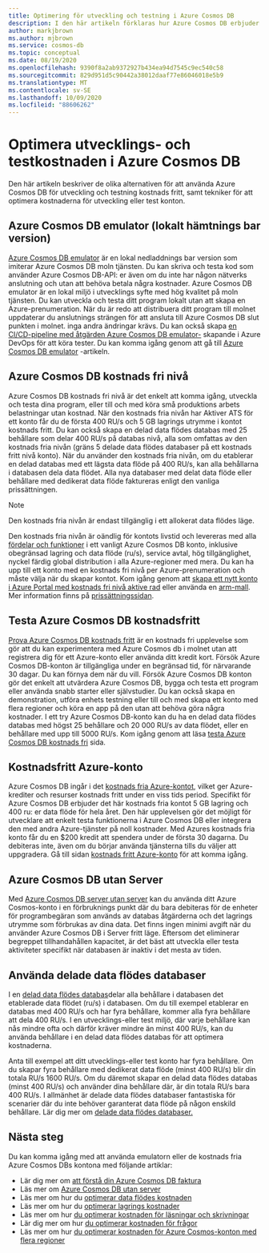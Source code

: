 ```yaml
---
title: Optimering för utveckling och testning i Azure Cosmos DB
description: I den här artikeln förklaras hur Azure Cosmos DB erbjuder flera alternativ för utveckling och testning av tjänsten kostnads fritt.
author: markjbrown
ms.author: mjbrown
ms.service: cosmos-db
ms.topic: conceptual
ms.date: 08/19/2020
ms.openlocfilehash: 9390f8a2ab9372927b434ea94d7545c9ec540c58
ms.sourcegitcommit: 829d951d5c90442a38012daaf77e86046018e5b9
ms.translationtype: MT
ms.contentlocale: sv-SE
ms.lasthandoff: 10/09/2020
ms.locfileid: "88606262"
---
```

# <a name="optimize-development-and-testing-cost-in-azure-cosmos-db"></a>Optimera utvecklings- och testkostnaden i Azure Cosmos DB

Den här artikeln beskriver de olika alternativen för att använda Azure Cosmos DB för utveckling och testning kostnads fritt, samt tekniker för att optimera kostnaderna för utveckling eller test konton.

## <a name="azure-cosmos-db-emulator-locally-downloadable-version"></a>Azure Cosmos DB emulator (lokalt hämtnings bar version)

[Azure Cosmos DB emulator](local-emulator.md) är en lokal nedladdnings bar version som imiterar Azure Cosmos DB moln tjänsten. Du kan skriva och testa kod som använder Azure Cosmos DB-API: er även om du inte har någon nätverks anslutning och utan att behöva betala några kostnader. Azure Cosmos DB emulator är en lokal miljö i utvecklings syfte med hög kvalitet på moln tjänsten. Du kan utveckla och testa ditt program lokalt utan att skapa en Azure-prenumeration. När du är redo att distribuera ditt program till molnet uppdaterar du anslutnings strängen för att ansluta till Azure Cosmos DB slut punkten i molnet. inga andra ändringar krävs. Du kan också skapa [en CI/CD-pipeline med åtgärden Azure Cosmos DB emulator-](tutorial-setup-ci-cd.md) skapande i Azure DevOps för att köra tester. Du kan komma igång genom att gå till [Azure Cosmos DB emulator](local-emulator.md) -artikeln.

## <a name="azure-cosmos-db-free-tier"></a>Azure Cosmos DB kostnads fri nivå

Azure Cosmos DB kostnads fri nivå är det enkelt att komma igång, utveckla och testa dina program, eller till och med köra små produktions arbets belastningar utan kostnad. När den kostnads fria nivån har Aktiver ATS för ett konto får du de första 400 RU/s och 5 GB lagrings utrymme i kontot kostnads fritt. Du kan också skapa en delad data flödes databas med 25 behållare som delar 400 RU/s på databas nivå, alla som omfattas av den kostnads fria nivån (gräns 5 delade data flödes databaser på ett kostnads fritt nivå konto). När du använder den kostnads fria nivån, om du etablerar en delad databas med ett lägsta data flöde på 400 RU/s, kan alla behållarna i databasen dela data flödet. Alla nya databaser med delat data flöde eller behållare med dedikerat data flöde faktureras enligt den vanliga prissättningen.

> [!NOTE]
> Den kostnads fria nivån är endast tillgänglig i ett allokerat data flödes läge.

Den kostnads fria nivån är oändlig för kontots livstid och levereras med alla [fördelar och funktioner](introduction.md#key-benefits) i ett vanligt Azure Cosmos DB konto, inklusive obegränsad lagring och data flöde (ru/s), service avtal, hög tillgänglighet, nyckel färdig global distribution i alla Azure-regioner med mera. Du kan ha upp till ett konto med en kostnads fri nivå per Azure-prenumeration och måste välja när du skapar kontot. Kom igång genom att [skapa ett nytt konto i Azure Portal med kostnads fri nivå aktive rad](create-cosmosdb-resources-portal.md) eller använda en [arm-mall](manage-sql-with-resource-manager.md#free-tier). Mer information finns på [prissättningssidan](https://azure.microsoft.com/pricing/details/cosmos-db/).

## <a name="try-azure-cosmos-db-for-free"></a>Testa Azure Cosmos DB kostnadsfritt

[Prova Azure Cosmos DB kostnads fritt](https://azure.microsoft.com/try/cosmosdb/) är en kostnads fri upplevelse som gör att du kan experimentera med Azure Cosmos db i molnet utan att registrera dig för ett Azure-konto eller använda ditt kredit kort. Försök Azure Cosmos DB-konton är tillgängliga under en begränsad tid, för närvarande 30 dagar. Du kan förnya dem när du vill. Försök Azure Cosmos DB konton gör det enkelt att utvärdera Azure Cosmos DB, bygga och testa ett program eller använda snabb starter eller självstudier. Du kan också skapa en demonstration, utföra enhets testning eller till och med skapa ett konto med flera regioner och köra en app på den utan att behöva göra några kostnader. I ett try Azure Cosmos DB-konto kan du ha en delad data flödes databas med högst 25 behållare och 20 000 RU/s av data flödet, eller en behållare med upp till 5000 RU/s. Kom igång genom att läsa [testa Azure Cosmos DB kostnads fri](https://azure.microsoft.com/try/cosmosdb/) sida.

## <a name="azure-free-account"></a>Kostnadsfritt Azure-konto

Azure Cosmos DB ingår i det [kostnads fria Azure-kontot](https://azure.microsoft.com/free), vilket ger Azure-krediter och resurser kostnads fritt under en viss tids period. Specifikt för Azure Cosmos DB erbjuder det här kostnads fria kontot 5 GB lagring och 400 ru: er data flöde för hela året. Den här upplevelsen gör det möjligt för utvecklare att enkelt testa funktionerna i Azure Cosmos DB eller integrera den med andra Azure-tjänster på noll kostnader. Med Azures kostnads fria konto får du en $200 kredit att spendera under de första 30 dagarna. Du debiteras inte, även om du börjar använda tjänsterna tills du väljer att uppgradera. Gå till sidan [kostnads fritt Azure-konto](https://azure.microsoft.com/free) för att komma igång.

## <a name="azure-cosmos-db-serverless"></a>Azure Cosmos DB utan Server

Med [Azure Cosmos DB server utan server](serverless.md) kan du använda ditt Azure Cosmos-konto i en förbruknings punkt där du bara debiteras för de enheter för programbegäran som används av databas åtgärderna och det lagrings utrymme som förbrukas av dina data. Det finns ingen minimi avgift när du använder Azure Cosmos DB i Server fritt läge. Eftersom det eliminerar begreppet tillhandahållen kapacitet, är det bäst att utveckla eller testa aktiviteter specifikt när databasen är inaktiv i det mesta av tiden.

## <a name="use-shared-throughput-databases"></a>Använda delade data flödes databaser

I en [delad data flödes databas](set-throughput.md#set-throughput-on-a-database)delar alla behållare i databasen det etablerade data flödet (ru/s) i databasen. Om du till exempel etablerar en databas med 400 RU/s och har fyra behållare, kommer alla fyra behållare att dela 400 RU/s. I en utvecklings-eller test miljö, där varje behållare kan nås mindre ofta och därför kräver mindre än minst 400 RU/s, kan du använda behållare i en delad data flödes databas för att optimera kostnaderna.

Anta till exempel att ditt utvecklings-eller test konto har fyra behållare. Om du skapar fyra behållare med dedikerat data flöde (minst 400 RU/s) blir din totala RU/s 1600 RU/s. Om du däremot skapar en delad data flödes databas (minst 400 RU/s) och använder dina behållare där, är din totala RU/s bara 400 RU/s. I allmänhet är delade data flödes databaser fantastiska för scenarier där du inte behöver garanterat data flöde på någon enskild behållare.  Lär dig mer om [delade data flödes databaser.](set-throughput.md#set-throughput-on-a-database)

## <a name="next-steps"></a>Nästa steg

Du kan komma igång med att använda emulatorn eller de kostnads fria Azure Cosmos DBs kontona med följande artiklar:

* Lär dig mer om [att förstå din Azure Cosmos DB faktura](understand-your-bill.md)
* Läs mer om [Azure Cosmos DB utan server](serverless.md)
* Läs mer om hur du [optimerar data flödes kostnaden](optimize-cost-throughput.md)
* Läs mer om hur du [optimerar lagrings kostnader](optimize-cost-storage.md)
* Läs mer om hur [du optimerar kostnaden för läsningar och skrivningar](optimize-cost-reads-writes.md)
* Lär dig mer om hur [du optimerar kostnaden för frågor](optimize-cost-queries.md)
* Läs mer om hur [du optimerar kostnaden för Azure Cosmos-konton med flera regioner](optimize-cost-regions.md)
